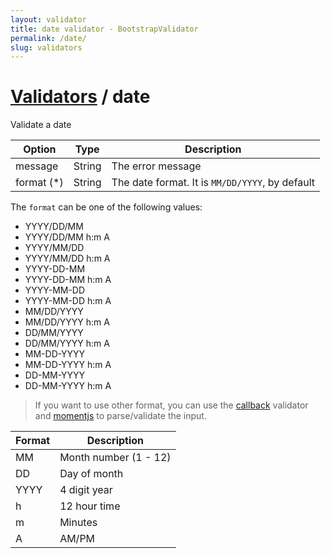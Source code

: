 ```yaml
---
layout: validator
title: date validator - BootstrapValidator
permalink: /date/
slug: validators
---
```


# <a href="/validators/">Validators</a> / date

Validate a date

Option     | Type   | Description
-----------|--------|------------
message    | String | The error message
format (*) | String | The date format. It is ```MM/DD/YYYY```, by default

The ```format``` can be one of the following values:

* YYYY/DD/MM
* YYYY/DD/MM h:m A
* YYYY/MM/DD
* YYYY/MM/DD h:m A
* YYYY-DD-MM
* YYYY-DD-MM h:m A
* YYYY-MM-DD
* YYYY-MM-DD h:m A
* MM/DD/YYYY
* MM/DD/YYYY h:m A
* DD/MM/YYYY
* DD/MM/YYYY h:m A
* MM-DD-YYYY
* MM-DD-YYYY h:m A
* DD-MM-YYYY
* DD-MM-YYYY h:m A

> If you want to use other format, you can use the [callback](/validators/callback/) validator and [momentjs](http://momentjs.com) to parse/validate the input.

Format | Description
-------|------------
MM     | Month number (1 - 12)
DD     | Day of month
YYYY   | 4 digit year
h      | 12 hour time
m      | Minutes
A      | AM/PM